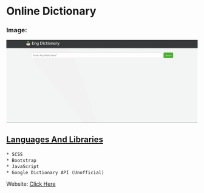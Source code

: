# Online Dictionary

### Image:
![Image](dist/images/JSDictionary.gif)

## [Languages And Libraries](!)

```
* SCSS
* Bootstrap
* JavaScript
* Google Dictionary API (Unofficial)
```

Website: [Click Here](!https://sharp-hopper-2e2f93.netlify.app)